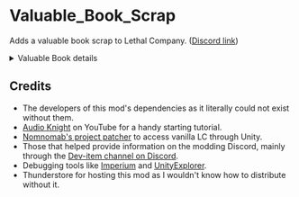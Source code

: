 
# Valuable_Book_Scrap
Adds a valuable book scrap to Lethal Company. ([Discord link](https://discord.com/channels/1168655651455639582/1245084720614604873))


<details>
<summary>Valuable Book details</summary>

> Weight: 2 <br>
> Max value: 100 <br>
> Min value: 56 <br>
![Valuable Book](https://imgur.com/HhAygEm.png)

</details>


## Credits

- The developers of this mod's dependencies as it literally could not exist without them.
- [Audio Knight](https://www.youtube.com/@knightofaudio) on YouTube for a handy starting tutorial.
- [Nomnomab's project patcher](https://github.com/nomnomab/lc-project-patcher) to access vanilla LC through Unity.
- Those that helped provide information on the modding Discord, mainly through the [Dev-item channel on Discord](https://discord.com/channels/1168655651455639582/1193461151636398080).
- Debugging tools like [Imperium](https://thunderstore.io/c/lethal-company/p/giosuel/Imperium/) and [UnityExplorer](https://thunderstore.io/c/lethal-company/p/LethalCompanyModding/Yukieji_UnityExplorer/).
- Thunderstore for hosting this mod as I wouldn't know how to distribute without it.